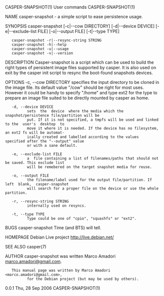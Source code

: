 CASPER-SNAPSHOT(1)                           User commands                          CASPER-SNAPSHOT(1)

NAME
       casper-snapshot - a simple script to ease persistence usage.

SYNOPSIS
       casper-snapshot [-c|--cow DIRECTORY] [-d|--device DEVICE] [-e|--exclude-list FILE] [-o|--output
       FILE] [-t|--type TYPE]

       casper-snapshot -r|--resync-string STRING
       casper-snapshot -h|--help
       casper-snapshot -u|--usage
       casper-snapshot -v|--version

DESCRIPTION
       Casper-snapshot is a script which can be used to build the  right  types  of  persistent  image
       files  supported  by  casper.  It  is also used on exit by the casper init script to resync the
       boot-found snapshots devices.

OPTIONS
       -c, --cow DIRECTORY
              specifies the input directory to be cloned in the image file.  Its default value  "/cow"
              should  be  right  for  most uses. However it could be handy to specify "/home" and type
              ext2 for the type to prepare an image file suited to be directly mounted  by  casper  as
              home.

       -d, --device DEVICE
              sets  the  device  where the media which the snapshot/persistence file/partition will be
              put. If it is not specified, a tmpfs will be used and linked to the  user's  desktop  to
              move it where it is needed. If the device has no filesystem, an ext2 fs will be automat‐
              ically created and labelled according to the values specified after the "--output" value
              or with a sane default.

       -e, --exclude-list FILE
              a  file containing a list of filenames/paths that should not be saved. This exclude list
              will be remebered on the target snapshot media for reuse.

       -o, --output FILE
              the filename/label used for the output file/partition. If  left  blank,  casper-snapshot
              will search for a proper file on the device or use the whole partition.

       -r, --resync-string STRING
              internally used on resyncs.

       -t, --type TYPE
              Type could be one of "cpio", "squashfs" or "ext2".

BUGS
       casper-snapshot Time (and BTS) will tell.

HOMEPAGE
       Debian Live project <http://live.debian.net/>

SEE ALSO
       casper(7)

AUTHOR
       casper-snapshot was written Marco Amadori <marco.amadori@gmail.com>.

       This manual page was written by Marco Amadori <marco.amadori@gmail.com>,
              for the Debian project (but may be used by others).

0.0.1                                      Thu,  28 Sep 2006                        CASPER-SNAPSHOT(1)

